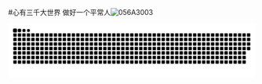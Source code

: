 #心有三千大世界 做好一个平常人![056A3003](https://github.com/user-attachments/assets/c9115828-a4fd-4681-b18a-a8b145047656)


<!--
### Hi there 👋

**GodDragonStr/GodDragonStr** is a ✨ _special_ ✨ repository because its `README.md` (this file) appears on your GitHub profile.

Here are some ideas to get you started:

- 🔭 I’m currently working on ...
- 🌱 I’m currently learning ...
- 👯 I’m looking to collaborate on ...
- 🤔 I’m looking for help with ...
- 💬 Ask me about ...
- 📫 How to reach me: ...
- 😄 Pronouns: ...
- ⚡ Fun fact: ...
-->

<picture>
  <source media="(prefers-color-scheme: dark)" srcset="https://raw.githubusercontent.com/GodDragonStr/GodDragonStr/output/github-contribution-grid-snake-dark.svg">
  <source media="(prefers-color-scheme: light)" srcset="https://raw.githubusercontent.com/GodDragonStr/GodDragonStr/output/github-contribution-grid-snake.svg">
  <img alt="github contribution grid snake animation" src="https://raw.githubusercontent.com/GodDragonStr/GodDragonStr/output/github-contribution-grid-snake.svg">
</picture>

